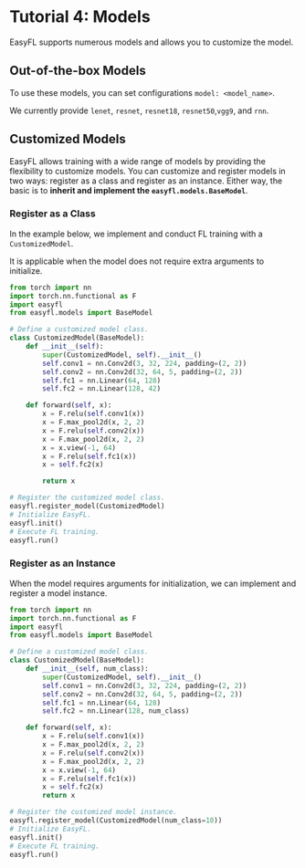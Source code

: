 # Tutorial 4: Models

EasyFL supports numerous models and allows you to customize the model.

## Out-of-the-box Models

To use these models, you can set configurations `model: <model_name>`. 

We currently provide `lenet`, `resnet`, `resnet18`, `resnet50`,`vgg9`, and `rnn`.

## Customized Models

EasyFL allows training with a wide range of models by providing the flexibility to customize models. 
You can customize and register models in two ways: register as a class and register as an instance.
Either way, the basic is to **inherit and implement the `easyfl.models.BaseModel`**. 

### Register as a Class

In the example below, we implement and conduct FL training with a `CustomizedModel`. 

It is applicable when the model does not require extra arguments to initialize.

```python
from torch import nn
import torch.nn.functional as F
import easyfl
from easyfl.models import BaseModel

# Define a customized model class.
class CustomizedModel(BaseModel):
    def __init__(self):
        super(CustomizedModel, self).__init__()
        self.conv1 = nn.Conv2d(3, 32, 224, padding=(2, 2))
        self.conv2 = nn.Conv2d(32, 64, 5, padding=(2, 2))
        self.fc1 = nn.Linear(64, 128)
        self.fc2 = nn.Linear(128, 42)

    def forward(self, x):
        x = F.relu(self.conv1(x))
        x = F.max_pool2d(x, 2, 2)
        x = F.relu(self.conv2(x))
        x = F.max_pool2d(x, 2, 2)
        x = x.view(-1, 64)
        x = F.relu(self.fc1(x))
        x = self.fc2(x)

        return x

# Register the customized model class.
easyfl.register_model(CustomizedModel)
# Initialize EasyFL.
easyfl.init()
# Execute FL training.
easyfl.run()
```

### Register as an Instance

When the model requires arguments for initialization, we can implement and register a model instance. 

```python
from torch import nn
import torch.nn.functional as F
import easyfl
from easyfl.models import BaseModel

# Define a customized model class.
class CustomizedModel(BaseModel):
    def __init__(self, num_class):
        super(CustomizedModel, self).__init__()
        self.conv1 = nn.Conv2d(3, 32, 224, padding=(2, 2))
        self.conv2 = nn.Conv2d(32, 64, 5, padding=(2, 2))
        self.fc1 = nn.Linear(64, 128)
        self.fc2 = nn.Linear(128, num_class)

    def forward(self, x):
        x = F.relu(self.conv1(x))
        x = F.max_pool2d(x, 2, 2)
        x = F.relu(self.conv2(x))
        x = F.max_pool2d(x, 2, 2)
        x = x.view(-1, 64)
        x = F.relu(self.fc1(x))
        x = self.fc2(x)
        return x

# Register the customized model instance.
easyfl.register_model(CustomizedModel(num_class=10))
# Initialize EasyFL.
easyfl.init()
# Execute FL training.
easyfl.run()
```